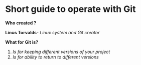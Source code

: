 # Short guide to operate with Git

**Who created ?**

**Linus Torvalds**- *Linux system and Git creator*

**What for Git is?**

1. *Is for keeping different versions of your project*
2. *Is for ability to return to different versions*

